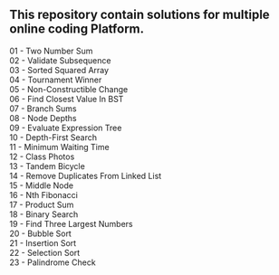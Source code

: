 ## This repository contain solutions for multiple online coding Platform.
01 - Two Number Sum <br />
02 - Validate Subsequence <br />
03 - Sorted Squared Array <br />
04 - Tournament Winner <br />
05 - Non-Constructible Change <br />
06 - Find Closest Value In BST <br />
07 - Branch Sums <br />
08 - Node Depths <br />
09 - Evaluate Expression Tree <br />
10 - Depth-First Search <br />
11 - Minimum Waiting Time <br />
12 - Class Photos <br />
13 - Tandem Bicycle <br />
14 - Remove Duplicates From Linked List <br />
15 - Middle Node <br />
16 - Nth Fibonacci <br />
17 - Product Sum <br />
18 - Binary Search <br />
19 - Find Three Largest Numbers <br />
20 - Bubble Sort <br />
21 - Insertion Sort <br />
22 - Selection Sort <br />
23 - Palindrome Check <br />
